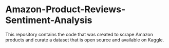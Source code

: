 # Amazon-Product-Reviews-Sentiment-Analysis
This repository contains the code that was created to scrape Amazon products and curate a dataset that is open source and available on Kaggle.
